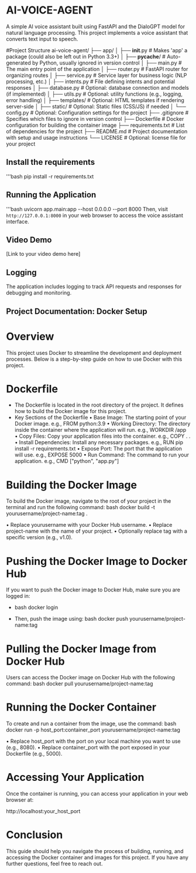 # AI-VOICE-AGENT
A simple AI voice assistant built using FastAPI and the DialoGPT model for natural language processing. This project implements a voice assistant that converts text input to speech.  

#Project Structure
ai-voice-agent/
├── app/
│   ├── __init__.py             # Makes 'app' a package (could also be left out in Python 3.3+)
│   ├── __pycache__/            # Auto-generated by Python, usually ignored in version control
│   ├── main.py                  # The main entry point of the application
│   ├── router.py                # FastAPI router for organizing routes
│   ├── service.py               # Service layer for business logic (NLP processing, etc.)
│   ├── intents.py               # File defining intents and potential responses
│   ├── database.py              # Optional: database connection and models (if implemented)
│   ├── utils.py                 # Optional: utility functions (e.g., logging, error handling)
│   ├── templates/               # Optional: HTML templates if rendering server-side
│   ├── static/                  # Optional: Static files (CSS/JS) if needed
│   └── config.py                # Optional: Configuration settings for the project
├── .gitignore                   # Specifies which files to ignore in version control
├── Dockerfile                   # Docker configuration for building the container image
├── requirements.txt             # List of dependencies for the project
├── README.md                    # Project documentation with setup and usage instructions
└── LICENSE                      # Optional: license file for your project

 ## Install the requirements
   '''bash
   pip install -r requirements.txt

## Running the Application
   '''bash
   uvicorn app.main:app --host 0.0.0.0 --port 8000
   Then, visit `http://127.0.0.1:8000` in your web browser to access the voice assistant interface.

## Video Demo
[Link to your video demo here]

## Logging
The application includes logging to track API requests and responses for debugging and monitoring.

## Project Documentation: Docker Setup

# Overview
This project uses Docker to streamline the development and deployment processes. Below is a step-by-step guide on how to use Docker with this project.

# Dockerfile
- The Dockerfile is located in the root directory of the project. It defines how to build the Docker image for this project.
- Key Sections of the Dockerfile
  • Base Image: The starting point of your Docker image. e.g., FROM python:3.9
  • Working Directory: The directory inside the container where the application will run. e.g., WORKDIR /app
  • Copy Files: Copy your application files into the container. e.g., COPY . .
  • Install Dependencies: Install any necessary packages. e.g., RUN pip install -r requirements.txt
  • Expose Port: The port that the application will use. e.g., EXPOSE 5000
  • Run Command: The command to run your application. e.g., CMD ["python", "app.py"]
  
# Building the Docker Image
To build the Docker image, navigate to the root of your project in the terminal and run the following command:
  bash
  docker build -t yourusername/project-name:tag .

  • Replace yourusername with your Docker Hub username.
  • Replace project-name with the name of your project.
  • Optionally replace tag with a specific version (e.g., v1.0).
  
# Pushing the Docker Image to Docker Hub
If you want to push the Docker image to Docker Hub, make sure you are logged in:
- bash
  docker login

- Then, push the image using:
bash
  docker push yourusername/project-name:tag

# Pulling the Docker Image from Docker Hub
Users can access the Docker image on Docker Hub with the following command:
bash
  docker pull yourusername/project-name:tag

# Running the Docker Container
To create and run a container from the image, use the command:
bash
docker run -p host_port:container_port yourusername/project-name:tag

  • Replace host_port with the port on your local machine you want to use (e.g., 8080).
  • Replace container_port with the port exposed in your Dockerfile (e.g., 5000).
  
# Accessing Your Application
Once the container is running, you can access your application in your web browser at:

http://localhost:your_host_port

# Conclusion
This guide should help you navigate the process of building, running, and accessing the Docker container and images for this project. If you have any further questions, feel free to reach out.


